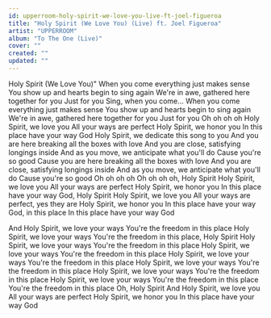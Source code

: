 ```yaml
---
id: upperroom-holy-spirit-we-love-you-live-ft-joel-figueroa
title: "Holy Spirit (We Love You) (Live) ft. Joel Figueroa"
artist: "UPPERROOM"
album: "To The One (Live)"
cover: ""
created: ""
updated: ""
---
```


Holy Spirit (We Love You)"
When you come everything just makes sense
You show up and hearts begin to sing again
We're in awe, gathered here together for you
Just for you
Sing, when you come...
When you come everything just makes sense
You show up and hearts begin to sing again
We're in awe, gathered here together for you
Just for you
Oh oh oh oh
Holy Spirit, we love you
All your ways are perfect
Holy Spirit, we honor you
In this place have your way God
Holy Spirit, we dedicate this song to you
And you are here breaking all the boxes with love
And you are close, satisfying longings inside
And as you move, we anticipate what you'll do
Cause you're so good
Cause you are here breaking all the boxes with love
And you are close, satisfying longings inside
And as you move, we anticipate what you'll do
Cause you're so good
Oh oh oh oh
Oh oh oh oh, Holy Spirit
Holy Spirit, we love you
All your ways are perfect
Holy Spirit, we honor you
In this place have your way God, Holy Spirit
Holy Spirit, we love you
All your ways are perfect, yes they are
Holy Spirit, we honor you
In this place have your way God, in this place
In this place have your way God

And Holy Spirit, we love your ways
You're the freedom in this place
Holy Spirit, we love your ways
You're the freedom in this place, Holy Spirit
Holy Spirit, we love your ways
You're the freedom in this place
Holy Spirit, we love your ways
You're the freedom in this place
Holy Spirit, we love your ways
You're the freedom in this place
Holy Spirit, we love your ways
You're the freedom in this place
Holy Spirit, we love your ways
You're the freedom in this place
Holy Spirit, we love your ways
You're the freedom in this place
You're the freedom in this place
Oh, Holy Spirit
And Holy Spirit, we love you
All your ways are perfect
Holy Spirit, we honor you
In this place have your way God